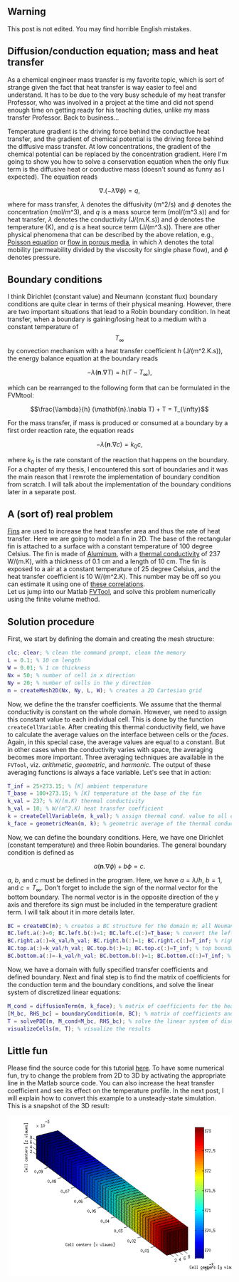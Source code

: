 <!-- 
.. title: Conduction and diffusion: a brief tutorial
.. slug: 2014-06-25-conduction-diffusion-explained
.. date: 2014-06-25 22:35:13 UTC+01:00
.. tags: heat conduction, diffusion
.. category: [FVM, heat conduction, diffusion, Robin] 
.. link: 
.. description: 
.. type: text
-->

## Warning
This post is not edited. You may find horrible English mistakes.

## Diffusion/conduction equation; mass and heat transfer
As a chemical engineer mass transfer is my favorite topic, which is sort of strange given the fact that heat transfer is way easier to feel and understand. It has to be due to the very busy schedule of my heat transfer Professor, who was involved in a project at the time and did not spend enough time on getting ready for his teaching duties, unlike my mass transfer Professor. Back to business...  

Temperature gradient is the driving force behind the conductive heat transfer, and the gradient of chemical potential is the driving force behind the diffusive mass transfer. At low concentrations, the gradient of the chemical potential can be replaced by the concentration gradient. Here I'm going to show you how to solve a conservation equation when the only flux term is the diffusive heat or conductive mass (doesn't sound as funny as I expected). The equation reads

$$ \nabla . (-\lambda \nabla \phi)=q, $$

where for mass transfer, $\lambda$ denotes the diffusivity (m^2/s) and $\phi$ denotes the concentration (mol/m^3), and *q* is a mass source term (mol/(m^3.s)) and for heat transfer, $\lambda$ denotes the conductivity (J/(m.K.s)) and $\phi$ denotes the temperature (K), and *q* is a heat source term (J/(m^3.s)). There are other physical phenomena that can be described by the above relation, e.g., [Poisson equation][1] or [flow in porous media][2], in which $\lambda$ denotes the total mobility (permeability divided by the viscosity for single phase flow), and $\phi$ denotes pressure.

## Boundary conditions
I think Dirichlet (constant value) and Neumann (constant flux) boundary conditions are quite clear in terms of their physical meaning. However, there are two important situations that lead to a Robin boundary condition. In heat transfer, when a boundary is gaining/losing heat to a medium with a constant temperature of $$ T_{\infty} $$ by convection mechanism with a heat transfer coefficient _h_ (J/(m^2.K.s)), the energy balance equation at the boundary reads

$$ -\lambda (\mathbf{n}.\nabla T) = h(T-T_{\infty}), $$

which can be rearranged to the following form that can be formulated in the FVMtool:

$$\frac{\lambda}{h} (\mathbf{n}.\nabla T) + T = T_{\infty}$$

For the mass transfer, if mass is produced or consumed at a boundary by a first order reaction rate, the equation reads

$$ -\lambda (\mathbf{n}.\nabla c) = k_0 c, $$

where $k_0$ is the rate constant of the reaction that happens on the boundary.
For a chapter of my thesis, I encountered this sort of boundaries and it was the main reason that I rewrote the implementation of boundary condition from scratch. I will talk about the implementation of the boundary conditions later in a separate post.

## A (sort of) real problem
[Fins][3] are used to increase the heat transfer area and thus the rate of heat transfer. Here we are going to model a fin in 2D. The base of the rectangular fin is attached to a surface with a constant temperature of 100 degree Celsius. The fin is made of [Aluminum][5], with a [thermal conductivity][4] of 237 W/(m.K), with a thickness of 0.1 cm and a length of 10 cm. The fin is exposed to a air at a constant temperature of 25 degree Celsius, and the heat transfer coefficient is 10 W/(m^2.K). This number may be off so you can estimate it using one of [these correlations][6].  
Let us jump into our Matlab [FVTool][7], and solve this problem numerically using the finite volume method.

## Solution procedure
First, we start by defining the domain and creating the mesh structure:

```matlab
clc; clear; % clean the command prompt, clean the memory
L = 0.1; % 10 cm length
W = 0.01; % 1 cm thickness
Nx = 50; % number of cell in x direction
Ny = 20; % number of cells in the y direction
m = createMesh2D(Nx, Ny, L, W); % creates a 2D Cartesian grid
```

Now, we define the the transfer coefficients. We assume that the thermal conductivity is constant on the whole domain. However, we need to assign this constant value to each individual cell. This is done by the function `createCellVariable`. After creating this thermal conductivity field, we have to calculate the average values on the interface between cells or the _faces_. Again, in this special case, the average values are equal to a constant. But in other cases when the conductivity varies with space, the averaging becomes more important. Three averaging techniques are available in the `FVTool`, viz. _arithmetic_, _geometric_, and _harmonic_. The output of these averaging functions is always a face variable. Let's see that in action: 

```matlab
T_inf = 25+273.15; % [K] ambient temperature
T_base = 100+273.15; % [K] temperature at the base of the fin
k_val = 237; % W/(m.K) thermal conductivity
h_val = 10; % W/(m^2.K) heat transfer coefficient
k = createCellVariable(m, k_val); % assign thermal cond. value to all cells
k_face = geometricMean(m, k); % geometric average of the thermal conductivity values on the cell faces
```

Now, we can define the boundary conditions. Here, we have one Dirichlet (constant temperature) and three Robin boundaries. The general boundary condition is defined as 

$$ a (\mathbf{n}.\nabla \phi)+b\phi = c. $$

 _a_, _b_, and _c_ must be defined in the program. Here, we have $a=\lambda/h$, $b=1$, and $c=T_{\infty}$. Don't forget to include the sign of the normal vector for the bottom boundary. The normal vector is in the opposite direction of the y axis and therefore its sign must be included in the temperature gradient term. I will talk about it in more details later.

```matlab
BC = createBC(m); % creates a BC structure for the domain m; all Neumann boundaries
BC.left.a(:)=0; BC.left.b(:)=1; BC.left.c(:)=T_base; % convert the left boundary to constant temperature
BC.right.a(:)=k_val/h_val; BC.right.b(:)=1; BC.right.c(:)=T_inf; % right boundary to Robin
BC.top.a(:)=k_val/h_val; BC.top.b(:)=1; BC.top.c(:)=T_inf; % top boundary to Robin
BC.bottom.a(:)=-k_val/h_val; BC.bottom.b(:)=1; BC.bottom.c(:)=T_inf; % bottom boundary to Robin
```

Now, we have a domain with fully specified transfer coefficients and defined boundary. Next and final step is to find the matrix of coefficients for the conduction term and the boundary conditions, and solve the linear system of discretized linear equations:

```matlab
M_cond = diffusionTerm(m, k_face); % matrix of coefficients for the heat diffusion
[M_bc, RHS_bc] = boundaryCondition(m, BC); % matrix of coefficients and RHS vector for the boundary conditions
T = solvePDE(m, M_cond+M_bc, RHS_bc); % solve the linear system of discretized PDE
visualizeCells(m, T); % visualize the results
```

## Little fun
Please find the source code for this tutorial [here][8]. To have some numerical fun, try to change the problem from 2D to 3D by activating the appropriate line in the Matlab source code. You can also increase the heat transfer coefficient and see its effect on the temperature profile. In the next post, I will explain how to convert this example to a unsteady-state simulation.  
This is a snapshot of the 3D result:

![3d conduction in a fin](/heattransfer3dfin.png)

  [1]: http://en.wikipedia.org/wiki/Poisson%27s_equation
  [2]: http://en.wikipedia.org/wiki/Darcy%27s_law
  [3]: http://en.wikipedia.org/wiki/Fin_%28extended_surface%29
  [4]: http://en.wikipedia.org/wiki/List_of_thermal_conductivities
  [5]: http://en.wikipedia.org/wiki/Aluminium
  [6]: http://en.wikipedia.org/wiki/Heat_transfer_coefficient
  [7]: https://github.com/simulkade/FVTool
  [8]: https://github.com/simulkade/FVTool/blob/master/Examples/Tutorial/heatconductionfin.m
